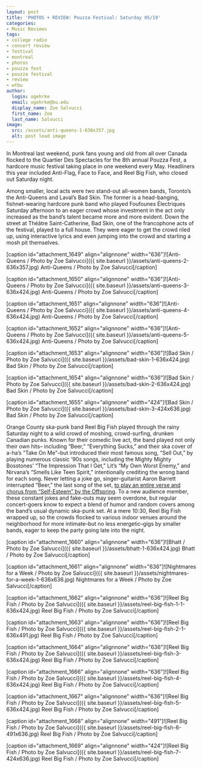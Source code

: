 ```yaml
---
layout: post
title: 'PHOTOS + REVIEW: Pouzza Festival: Saturday 05/19'
categories:
- Music Reviews
tags:
- college radio
- concert review
- festival
- montreal
- photos
- pouzza fest
- pouzza festival
- review
- wtbu
author:
  login: ogehrke
  email: ogehrke@bu.edu
  display_name: Zoe Salvucci
  first_name: Zoe
  last_name: Salvucci
image:
  src: /assets/anti-queens-1-636x357.jpg
  alt: post lead image
---
```

In Montreal last weekend, punk fans young and old from all over Canada flocked to the Quartier Des Spectacles for the 8th annual Pouzza Fest, a hardcore music festival taking place in one weekend every May. Headliners this year included Anti-Flag, Face to Face, and Reel Big Fish, who closed out Saturday night.

Among smaller, local acts were two stand-out all-women bands, Toronto’s the Anti-Queens and Laval’s Bad Skin. The former is a head-banging, fishnet-wearing hardcore punk band who played Foufounes Électriques Saturday afternoon to an eager crowd whose investment in the act only increased as the band’s talent became more and more evident. Down the street at Théâtre Saint-Catherine, Bad Skin, one of the francophone acts of the festival, played to a full house. They were eager to get the crowd riled up, using interactive lyrics and even jumping into the crowd and starting a mosh pit themselves.

\[caption id="attachment\_1649" align="alignnone" width="636"\]![Anti-Queens / Photo by Zoe Salvucci]({{ site.baseurl }}/assets/anti-queens-2-636x357.jpg) Anti-Queens / Photo by Zoe Salvucci\[/caption\]

\[caption id="attachment\_1650" align="alignnone" width="636"\]![Anti-Queens / Photo by Zoe Salvucci]({{ site.baseurl }}/assets/anti-queens-3-636x424.jpg) Anti-Queens / Photo by Zoe Salvucci\[/caption\]

\[caption id="attachment\_1651" align="alignnone" width="636"\]![Anti-Queens / Photo by Zoe Salvucci]({{ site.baseurl }}/assets/anti-queens-4-636x424.jpg) Anti-Queens / Photo by Zoe Salvucci\[/caption\]

\[caption id="attachment\_1652" align="alignnone" width="636"\]![Anti-Queens / Photo by Zoe Salvucci]({{ site.baseurl }}/assets/anti-queens-5-636x424.jpg) Anti-Queens / Photo by Zoe Salvucci\[/caption\]

\[caption id="attachment\_1653" align="alignnone" width="636"\]![Bad Skin / Photo by Zoe Salvucci]({{ site.baseurl }}/assets/bad-skin-1-636x424.jpg) Bad Skin / Photo by Zoe Salvucci\[/caption\]

\[caption id="attachment\_1654" align="alignnone" width="636"\]![Bad Skin / Photo by Zoe Salvucci]({{ site.baseurl }}/assets/bad-skin-2-636x424.jpg) Bad Skin / Photo by Zoe Salvucci\[/caption\]

\[caption id="attachment\_1655" align="alignnone" width="424"\]![Bad Skin / Photo by Zoe Salvucci]({{ site.baseurl }}/assets/bad-skin-3-424x636.jpg) Bad Skin / Photo by Zoe Salvucci\[/caption\]

Orange County ska-punk band Reel Big Fish played through the rainy Saturday night to a wild crowd of moshing, crowd-surfing, drunken Canadian punks. Known for their comedic live act, the band played not only their own hits– including “Beer,” “Everything Sucks,” and their ska cover of a-ha’s “Take On Me”–but introduced their most famous song, “Sell Out,” by playing numerous classic ‘90s songs, including the Mighty Mighty Bosstones’ “The Impression That I Get,” Lit’s “My Own Worst Enemy,” and Nirvana’s “Smells Like Teen Spirit,” intentionally crediting the wrong band for each song. Never letting a joke go, singer-guitarist Aaron Barrett interrupted “Beer,” the last song of the set, [to play an entire verse and chorus from “Self-Esteem” by the Offspring](https://www.youtube.com/watch?v=xHOf3x1XFHE). To a new audience member, these constant jokes and fake-outs may seem overdone, but regular concert-goers know to expect a blend of humor and random covers among the band’s usual dynamic ska-punk set. At a mere 10:30, Reel Big Fish wrapped up, so the crowds flocked to various indoor venues around the neighborhood for more intimate–but no less energetic–gigs by smaller bands, eager to keep the party going late into the night.

\[caption id="attachment\_1660" align="alignnone" width="636"\]![Bhatt / Photo by Zoe Salvucci]({{ site.baseurl }}/assets/bhatt-1-636x424.jpg) Bhatt / Photo by Zoe Salvucci\[/caption\]

\[caption id="attachment\_1661" align="alignnone" width="636"\]![Nightmares for a Week / Photo by Zoe Salvucci]({{ site.baseurl }}/assets/nightmares-for-a-week-1-636x636.jpg) Nightmares for a Week / Photo by Zoe Salvucci\[/caption\]

\[caption id="attachment\_1662" align="alignnone" width="636"\]![Reel Big Fish / Photo by Zoe Salvucci]({{ site.baseurl }}/assets/reel-big-fish-1-1-636x424.jpg) Reel Big Fish / Photo by Zoe Salvucci\[/caption\]

\[caption id="attachment\_1663" align="alignnone" width="636"\]![Reel Big Fish / Photo by Zoe Salvucci]({{ site.baseurl }}/assets/reel-big-fish-2-1-636x491.jpg) Reel Big Fish / Photo by Zoe Salvucci\[/caption\]

\[caption id="attachment\_1664" align="alignnone" width="636"\]![Reel Big Fish / Photo by Zoe Salvucci]({{ site.baseurl }}/assets/reel-big-fish-3-636x424.jpg) Reel Big Fish / Photo by Zoe Salvucci\[/caption\]

\[caption id="attachment\_1666" align="alignnone" width="636"\]![Reel Big Fish / Photo by Zoe Salvucci]({{ site.baseurl }}/assets/reel-big-fish-4-636x424.jpg) Reel Big Fish / Photo by Zoe Salvucci\[/caption\]

\[caption id="attachment\_1667" align="alignnone" width="636"\]![Reel Big Fish / Photo by Zoe Salvucci]({{ site.baseurl }}/assets/reel-big-fish-5-636x424.jpg) Reel Big Fish / Photo by Zoe Salvucci\[/caption\]

\[caption id="attachment\_1668" align="alignnone" width="491"\]![Reel Big Fish / Photo by Zoe Salvucci]({{ site.baseurl }}/assets/reel-big-fish-6-491x636.jpg) Reel Big Fish / Photo by Zoe Salvucci\[/caption\]

\[caption id="attachment\_1669" align="alignnone" width="424"\]![Reel Big Fish / Photo by Zoe Salvucci]({{ site.baseurl }}/assets/reel-big-fish-7-424x636.jpg) Reel Big Fish / Photo by Zoe Salvucci\[/caption\]